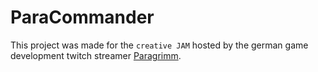# ParaCommander
This project was made for the `creative JAM` hosted by the german game development twitch streamer [Paragrimm](https://www.twitch.tv/paragrimm).
